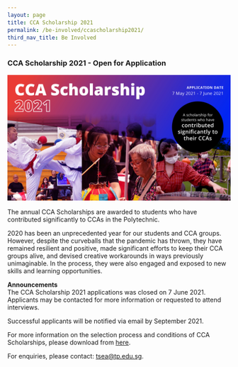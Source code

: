 ```yaml
---
layout: page
title: CCA Scholarship 2021
permalink: /be-involved/ccascholarship2021/
third_nav_title: Be Involved
---
```

### CCA Scholarship 2021 - Open for Application

![CCAScholarship2021](/images/ccascholarship-image.jpg)

The annual CCA Scholarships are awarded to students who have contributed significantly to CCAs in the Polytechnic.

2020 has been an unprecedented year for our students and CCA groups. However, despite the curveballs that the pandemic has thrown, they have remained resilient and positive, made significant efforts to keep their CCA groups alive, and devised creative workarounds in ways previously unimaginable. In the process, they were also engaged and exposed to new skills and learning opportunities.

**Announcements**<br>
The CCA Scholarship 2021 applications was closed on 7 June 2021.
Applicants may be contacted for more information or requested to attend interviews. 

Successful applicants will be notified via email by September 2021. 

For more information on the selection process and conditions of CCA Scholarships, please download from [here](/files/tsea/ccascholarshipcriteria.pdf).

For enquiries, please contact: <a href="mailto:tsea@tp.edu.sg">tsea@tp.edu.sg</a>.